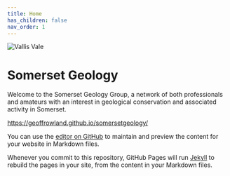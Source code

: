 ```yaml
---
title: Home
has_children: false
nav_order: 1
---
```

![Vallis Vale](https://geoffrowland.github.io/somersetgeology/assets/images/vallisvale.jpg)
# Somerset Geology

Welcome to the Somerset Geology Group, a network of both professionals and amateurs with an interest in geological conservation and associated activity in Somerset. 

https://geoffrowland.github.io/somersetgeology/

You can use the [editor on GitHub](https://github.com/pmarsceill/test-jtd/edit/master/README.md) to maintain and preview the content for your website in Markdown files.

Whenever you commit to this repository, GitHub Pages will run [Jekyll](https://jekyllrb.com/) to rebuild the pages in your site, from the content in your Markdown files.
